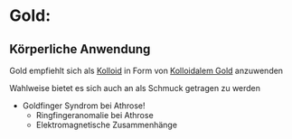 # Gold:

## Körperliche Anwendung
Gold empfiehlt sich als [Kolloid](../Glossar/Kolloid.md) in Form von [Kolloidalem Gold](../Rohstoffe/Hochwertige_Rohstoffe/Kolloidales%20Gold.md) anzuwenden

Wahlweise bietet es sich auch an als Schmuck getragen zu werden
- Goldfinger Syndrom bei Athrose!
	- Ringfingeranomalie bei Athrose
	- Elektromagnetische Zusammenhänge